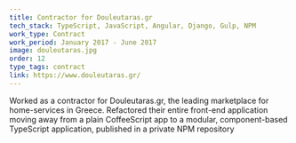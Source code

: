 ```yaml
---
title: Contractor for Douleutaras.gr
tech_stack: TypeScript, JavaScript, Angular, Django, Gulp, NPM
work_type: Contract
work_period: January 2017 - June 2017
image: douleutaras.jpg
order: 12
type_tags: contract
link: https://www.douleutaras.gr/
---
```


Worked as a contractor for Douleutaras.gr, the leading marketplace for home-services in Greece. Refactored their entire front-end application moving away from a plain CoffeeScript app to a modular, component-based TypeScript application, published in a private NPM repository
